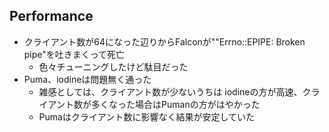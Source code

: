 ## Performance

* クライアント数が64になった辺りからFalconが""Errno::EPIPE: Broken pipe"を吐きまくって死亡
  * 色々チューニングしたけど駄目だった
* Puma、iodineは問題無く通った
  * 雑感としては、クライアント数が少ないうちは iodineの方が高速、クライアント数が多くなった場合はPumanの方がはやかった
  * Pumaはクライアント数に影響なく結果が安定していた
